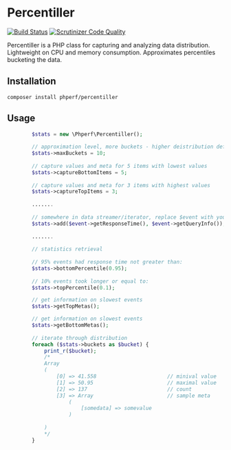 # Percentiller

[![Build Status](https://travis-ci.org/phperf/percentiller.svg?branch=master)](https://travis-ci.org/phperf/percentiller) [![Scrutinizer Code Quality](https://scrutinizer-ci.com/g/phperf/percentiller/badges/quality-score.png?b=master)](https://scrutinizer-ci.com/g/phperf/percentiller/?branch=master)

Percentiller is a PHP class for capturing and analyzing data distribution. 
Lightweight on CPU and memory consumption.
Approximates percentiles bucketing the data.

## Installation

    composer install phperf/percentiller
    
## Usage

```php
        $stats = new \Phperf\Percentiller();
        
        // approximation level, more buckets - higher deistribution definition for more CPU and memory
        $stats->maxBuckets = 10;
        
        // capture values and meta for 5 items with lowest values
        $stats->captureBottomItems = 5;
        
        // capture values and meta for 3 items with highest values
        $stats->captureTopItems = 3;
        
        .......
        
        // somewhere in data streamer/iterator, replace $event with your data element 
        $stats->add($event->getResponseTime(), $event->getQueryInfo());
        
        .......
        
        // statistics retrieval
        
        // 95% events had response time not greater than:
        $stats->bottomPercentile(0.95);
        
        // 10% events took longer or equal to:
        $stats->topPercentile(0.1);

        // get information on slowest events
        $stats->getTopMetas();

        // get information on slowest events
        $stats->getBottomMetas();
        
        // iterate through distribution
        foreach ($stats->buckets as $bucket) {
            print_r($bucket);
            /*
            Array
            (
                [0] => 41.558                       // minival value
                [1] => 50.95                        // maximal value
                [2] => 137                          // count
                [3] => Array                        // sample meta 
                    (
                        [somedata] => somevalue
                    )
            
            )
            */
        }
        

```
